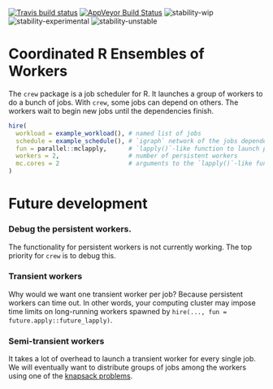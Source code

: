 [![Travis build status](https://travis-ci.org/wlandau/crew.svg?branch=master)](https://travis-ci.org/wlandau/crew)
[![AppVeyor Build Status](https://ci.appveyor.com/api/projects/status/github//wlandau/crew/?branch=master&svg=true)](https://ci.appveyor.com/project/wlandau/crew)
![stability-wip](https://img.shields.io/badge/stability-work_in_progress-lightgrey.svg)
![stability-experimental](https://img.shields.io/badge/stability-experimental-orange.svg)
![stability-unstable](https://img.shields.io/badge/stability-unstable-yellow.svg)

# Coordinated R Ensembles of Workers

The `crew` package is a job scheduler for R. It launches a group of workers to do a bunch of jobs. With `crew`, some jobs can depend on others. The workers wait to begin new jobs until the dependencies finish.

```r
hire(
  workload = example_workload(), # named list of jobs
  schedule = example_schedule(), # `igraph` network of the jobs dependencies
  fun = parallel::mclapply,      # `lapply()`-like function to launch persistent workers
  workers = 2,                   # number of persistent workers
  mc.cores = 2                   # arguments to the `lapply()`-like function
)
```

# Future development

### Debug the persistent workers.

The functionality for persistent workers is not currently working. The top priority for `crew` is to debug this.

### Transient workers

Why would we want one transient worker per job? Because persistent workers can time out. In other words, your computing cluster may impose time limits on long-running workers spawned by `hire(..., fun = future.apply::future_lapply)`.

### Semi-transient workers

It takes a lot of overhead to launch a transient worker for every single job. We will eventually want to distribute groups of jobs among the workers using one of the [knapsack problems](https://en.wikipedia.org/wiki/List_of_knapsack_problems).

